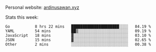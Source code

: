 Personal website: [ardinusawan.xyz](https://ardinusawan.xyz)

Stats this week:
<!--START_SECTION:waka-->

```text
Go           8 hrs 22 mins   █████████████████████░░░░   84.19 %
YAML         54 mins         ██▒░░░░░░░░░░░░░░░░░░░░░░   09.19 %
JavaScript   18 mins         ▓░░░░░░░░░░░░░░░░░░░░░░░░   03.10 %
JSON         15 mins         ▓░░░░░░░░░░░░░░░░░░░░░░░░   02.65 %
Other        2 mins          ░░░░░░░░░░░░░░░░░░░░░░░░░   00.38 %
```

<!--END_SECTION:waka-->

